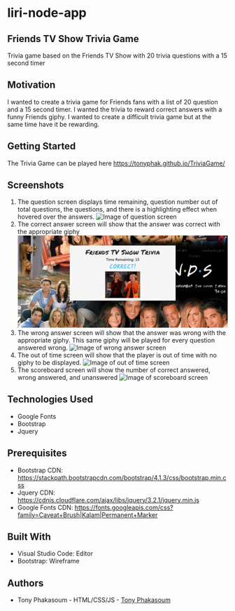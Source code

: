 # liri-node-app
## Friends TV Show Trivia Game
Trivia game based on the Friends TV Show with 20 trivia questions with a 15 second timer
## Motivation
I wanted to create a trivia game for Friends fans with a list of 20 question and a 15 second timer. I wanted the trivia to reward correct answers with a funny Friends giphy. I wanted to create a difficult trivia game but at the same time have it be rewarding. 
## Getting Started
The Trivia Game can be played here https://tonyphak.github.io/TriviaGame/
## Screenshots
1. The question screen displays time remaining, question number out of total questions, the questions, and there is a highlighting effect when hovered over the answers.
![Image of question screen](https://github.com/tonyphak/TriviaGame/blob/master/assets/images/Friends%201.png)
2. The correct answer screen will show that the answer was correct with the appropriate giphy
![Image correct answer screen](https://github.com/tonyphak/TriviaGame/blob/master/assets/images/Capture.PNG)
3. The wrong answer screen will show that the answer was wrong with the appropriate giphy. This same giphy will be played for every question answered wrong.
![Image of wrong answer screen](https://github.com/tonyphak/TriviaGame/blob/master/assets/images/Friends%203.png)
4. The out of time screen will show that the player is out of time with no giphy to be displayed.
![Image of out of time screen](https://github.com/tonyphak/TriviaGame/blob/master/assets/images/Friends%204.png)
5. The scoreboard screen will show the number of correct answered, wrong answered, and unanswered
![Image of scoreboard screen](https://github.com/tonyphak/TriviaGame/blob/master/assets/images/Friends%205.png)
## Technologies Used
* Google Fonts
* Bootstrap
* Jquery
## Prerequisites
* Bootstrap CDN: https://stackpath.bootstrapcdn.com/bootstrap/4.1.3/css/bootstrap.min.css
* Jquery CDN: https://cdnjs.cloudflare.com/ajax/libs/jquery/3.2.1/jquery.min.js
* Google Fonts CDN: https://fonts.googleapis.com/css?family=Caveat+Brush|Kalam|Permanent+Marker
## Built With
* Visual Studio Code: Editor
* Bootstrap: Wireframe
## Authors
* Tony Phakasoum - HTML/CSS/JS - [Tony Phakasoum](https://github.com/tonyphak)

